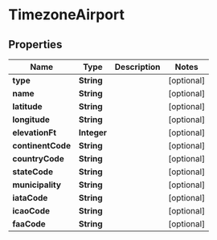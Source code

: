 

# TimezoneAirport


## Properties

| Name | Type | Description | Notes |
|------------ | ------------- | ------------- | -------------|
|**type** | **String** |  |  [optional] |
|**name** | **String** |  |  [optional] |
|**latitude** | **String** |  |  [optional] |
|**longitude** | **String** |  |  [optional] |
|**elevationFt** | **Integer** |  |  [optional] |
|**continentCode** | **String** |  |  [optional] |
|**countryCode** | **String** |  |  [optional] |
|**stateCode** | **String** |  |  [optional] |
|**municipality** | **String** |  |  [optional] |
|**iataCode** | **String** |  |  [optional] |
|**icaoCode** | **String** |  |  [optional] |
|**faaCode** | **String** |  |  [optional] |



